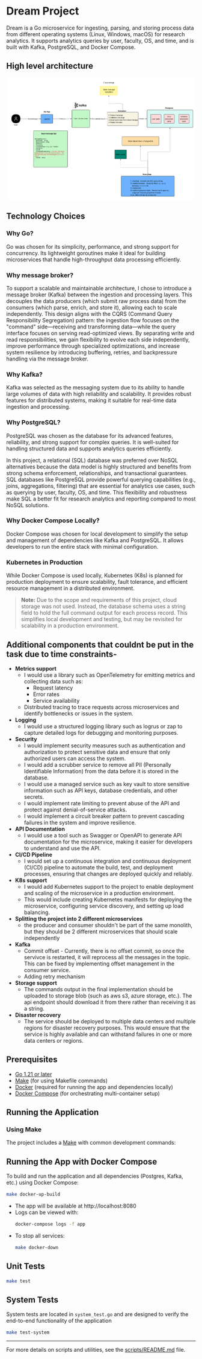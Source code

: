 # Dream Project

Dream is a Go microservice for ingesting, parsing, and storing process data from different operating systems (Linux, Windows, macOS) for research analytics. It supports analytics queries by user, faculty, OS, and time, and is built with Kafka, PostgreSQL, and Docker Compose.


## High level architecture

![Image description](img/imgArchitecture.png)

## Technology Choices

### Why Go?
Go was chosen for its simplicity, performance, and strong support for concurrency. Its lightweight goroutines make it ideal for building microservices that handle high-throughput data processing efficiently.

### Why message broker?
To support a scalable and maintainable architecture, I chose to introduce a message broker (Kafka) between the ingestion and processing layers. This decouples the data producers (which submit raw process data) from the consumers (which parse, enrich, and store it), allowing each to scale independently. This design aligns with the CQRS (Command Query Responsibility Segregation) pattern: the ingestion flow focuses on the "command" side—receiving and transforming data—while the query interface focuses on serving read-optimized views. By separating write and read responsibilities, we gain flexibility to evolve each side independently, improve performance through specialized optimizations, and increase system resilience by introducing buffering, retries, and backpressure handling via the message broker.
### Why Kafka?
Kafka was selected as the messaging system due to its ability to handle large volumes of data with high reliability and scalability. It provides robust features for distributed systems, making it suitable for real-time data ingestion and processing.

### Why PostgreSQL?
PostgreSQL was chosen as the database for its advanced features, reliability, and strong support for complex queries. It is well-suited for handling structured data and supports analytics queries efficiently.

In this project, a relational (SQL) database was preferred over NoSQL alternatives because the data model is highly structured and benefits from strong schema enforcement, relationships, and transactional guarantees. SQL databases like PostgreSQL provide powerful querying capabilities (e.g., joins, aggregations, filtering) that are essential for analytics use cases, such as querying by user, faculty, OS, and time. This flexibility and robustness make SQL a better fit for research analytics and reporting compared to most NoSQL solutions.

### Why Docker Compose Locally?
Docker Compose was chosen for local development to simplify the setup and management of dependencies like Kafka and PostgreSQL. It allows developers to run the entire stack with minimal configuration.

### Kubernetes in Production
While Docker Compose is used locally, Kubernetes (K8s) is planned for production deployment to ensure scalability, fault tolerance, and efficient resource management in a distributed environment.

> **Note:** Due to the scope and requirements of this project, cloud storage was not used. Instead, the database schema uses a string field to hold the full command output for each process record. This simplifies local development and testing, but may be revisited for scalability in a production environment.

## Additional components that couldnt be put in the task due to time constraints-
- **Metrics support** 
  - I would use a library such as OpenTelemetry for emitting metrics and collecting data such as:
    - Request latency
    - Error rates
    - Service availability
  - Distributed tracing to trace requests across microservices and identify bottlenecks or issues in the system.
- **Logging** 
  - I would use a structured logging library such as logrus or zap to capture detailed logs for debugging and monitoring purposes.
- **Security** 
  - I would implement security measures such as authentication and authorization to protect sensitive data and ensure that only authorized users can access the system.
  - I would add a scrubber service to remove all PII (Personally Identifiable Information) from the data before it is stored in the database.
  - I would use a managed service such as key vault to store sensitive information such as API keys, database credentials, and other secrets.
  - I would implement rate limiting to prevent abuse of the API and protect against denial-of-service attacks.
  - I would implement a circuit breaker pattern to prevent cascading failures in the system and improve resilience.
- **API Documentation** 
  - I would use a tool such as Swagger or OpenAPI to generate API documentation for the microservice, making it easier for developers to understand and use the API.
- **CI/CD Pipeline** 
  - I would set up a continuous integration and continuous deployment (CI/CD) pipeline to automate the build, test, and deployment processes, ensuring that changes are deployed quickly and reliably.
- **K8s support** 
  - I would add Kubernetes support to the project to enable deployment and scaling of the microservice in a production environment.
  - This would include creating Kubernetes manifests for deploying the microservice, configuring service discovery, and setting up load balancing.
- **Splitting the project into 2 different microservices**
  - the producer and consumer shouldn't be part of the same monolith, but they should be 2 different microservices that should scale independently
- **Kafka**
   - Commit offset - Currently, there is no offset commit, so once the servivce is restarted, it will reprocess all the messages in the topic. This can be fixed by implementing offset management in the consumer service.
   - Adding retry mechanism
- **Storage support** 
   - The commands output in the final implementation should be uploaded to storage blob (such as aws s3, azure storage, etc.). The api endpoint should download it from there rather than receiving it as a string. 
- **Disaster recovery**
   - The service should be deployed to multiple data centers and multiple regions for disaster recovery purposes. This would ensure that the service is highly available and can withstand failures in one or more data centers or regions.


## Prerequisites

- [Go 1.21 or later](https://go.dev/doc/install)
- [Make](./Makefile) (for using Makefile commands)
- [Docker](https://www.docker.com/get-started) (required for running the app and dependencies locally)
- [Docker Compose](https://docs.docker.com/compose/) (for orchestrating multi-container setup)

## Running the Application

### Using Make

The project includes a [Make](./Makefile) with common development commands:


## Running the App with Docker Compose

To build and run the application and all dependencies (Postgres, Kafka, etc.) using Docker Compose:

```sh
make docker-up-build
```

- The app will be available at http://localhost:8080
- Logs can be viewed with:
  ```sh
  docker-compose logs -f app
  ```
- To stop all services:
  ```sh
  make docker-down
  ```

## Unit Tests
  ```sh
  make test
  ```
## System Tests

System tests are located in `system_test.go` and are designed to verify the end-to-end functionality of the application
  ```sh
  make test-system
  ```

---

For more details on scripts and utilities, see the [scripts/README.md](scripts/README.md) file. 